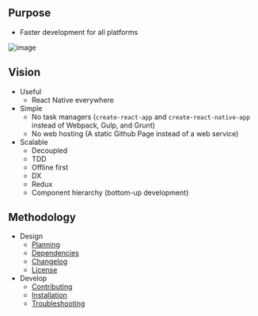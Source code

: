 ## Purpose

- Faster development for all platforms

![image](https://i.imgur.com/sa5z3DR.gif)

## Vision

- Useful
  - React Native everywhere
- Simple
  - No task managers (`create-react-app` and `create-react-native-app` instead
    of Webpack, Gulp, and Grunt)
  - No web hosting (A static Github Page instead of a web service)
- Scalable
  - Decoupled
  - TDD
  - Offline first
  - DX
  - Redux
  - Component hierarchy (bottom-up development)

## Methodology

- Design
  - [Planning](https://github.com/ethanneff/example/blob/master/docs/PLANNING.md)
  - [Dependencies](https://github.com/ethanneff/example/blob/master/docs/DEPENDENCIES.md)
  - [Changelog](https://github.com/ethanneff/example/blob/master/docs/CHANGELOG.md)
  - [License](https://github.com/ethanneff/example/blob/master/docs/LICENSE.md)
- Develop
  - [Contributing](https://github.com/ethanneff/example/blob/master/docs/CONTRIBUTING.md)
  - [Installation](https://github.com/ethanneff/example/blob/master/docs/INSTALLATION.md)
  - [Troubleshooting](https://github.com/ethanneff/example/blob/master/docs/TROUBLESHOOTING.md)
